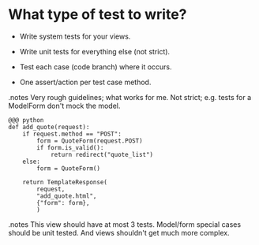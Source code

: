 <!SLIDE incremental>

# What type of test to write? #

* Write system tests for your views.

* Write unit tests for everything else (not strict).

* Test each case (code branch) where it occurs.

* One assert/action per test case method.

.notes Very rough guidelines; what works for me. Not strict; e.g. tests for a ModelForm don't mock the model.


<!SLIDE>

    @@@ python
    def add_quote(request):
        if request.method == "POST":
            form = QuoteForm(request.POST)
            if form.is_valid():
                return redirect("quote_list")
        else:
            form = QuoteForm()

        return TemplateResponse(
            request,
            "add_quote.html",
            {"form": form},
            )

.notes This view should have at most 3 tests. Model/form special cases should be unit tested. And views shouldn't get much more complex.
